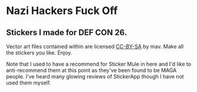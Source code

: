 # Nazi Hackers Fuck Off

## Stickers I made for DEF CON 26.

Vector art files contained within are licensed [CC-BY-SA](https://creativecommons.org/licenses/by-sa/4.0/) by mav. Make all the stickers you like. Enjoy.

Note that I used to have a recommend for Sticker Mule in here and I'd like to anti-recommend them at this point as they've been found to be MAGA people. I've heard many glowing reviews of StickerApp though I have not used them myself.
